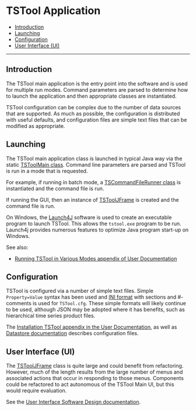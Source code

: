 # TSTool Application #

*   [Introduction](#introduction)
*   [Launching](#launching)
*   [Configuration](#configuration)
*   [User Interface (UI)](#user-interface-ui)

-----

## Introduction ##

The TSTool main application is the entry point into the software and is used for multiple run modes.
Command parameters are parsed to determine how to launch the application and then
appropriate classes are instantiated.

TSTool configuration can be complex due to the number of data sources that are supported.
As much as possible, the configuration is distributed with useful defaults,
and configuration files are simple text files that can be modified as appropriate.

## Launching ##

The TSTool main application class is launched in typical Java way via the
static [TSToolMain class](https://github.com/OpenCDSS/cdss-app-tstool-main/blob/master/src/DWR/DMI/tstool/TSToolMain.java).
Command line parameters are parsed and TSTool is run in a mode that is requested.

For example, if running in batch mode, a
[TSCommandFileRunner class](https://github.com/OpenCDSS/cdss-lib-processor-ts-java/blob/master/src/rti/tscommandprocessor/core/TSCommandFileRunner.java)
is instantiated and the command file is run.

If running the GUI, then an instance of
[TSToolJFrame](https://github.com/OpenCDSS/cdss-app-tstool-main/blob/master/src/DWR/DMI/tstool/TSTool_JFrame.java)
is created and the command file is run.

On Windows, the [Launch4J](../../resources.md#launch4j) software is used to create an
executable program to launch TSTool.
This allows the `tstool.exe` program to be run.
Launch4j provides numerous features to optimize Java program start-up on Windows.

See also:

*   [Running TSTool in Various Modes appendix of User Documentation](https://opencdss.state.co.us/tstool/latest/doc-user/appendix-running/running/)

## Configuration ##

TSTool is configured via a number of simple text files.
Simple `Property=Value` syntax has been used and
[INI format](https://en.wikipedia.org/wiki/INI_file)
with sections and #-comments is used for `TSTool.cfg`.
These simple formats will likely continue to be used, although JSON may be adopted where it has benefits,
such as hierarchical time series product files.

The [Installation TSTool appendix in the User Documentation](https://opencdss.state.co.us/tstool/latest/doc-user/appendix-install/install/),
as well as [Datastore documentation](https://opencdss.state.co.us/tstool/latest/doc-user/datastore-ref/overview/)
describes configuration files.

## User Interface (UI) ##

The
[TSToolJFrame](https://github.com/OpenCDSS/cdss-app-tstool-main/blob/master/src/DWR/DMI/tstool/TSTool_JFrame.java)
class is quite large and could benefit from refactoring.
However, much of the length results from the large number of menus and associated actions that
occur in responding to those menus.
Components could be refactored to act autonomous of the TSTool Main UI, but this would require evaluation.

See the [User Interface Software Design documentation](../ui/ui.md).
